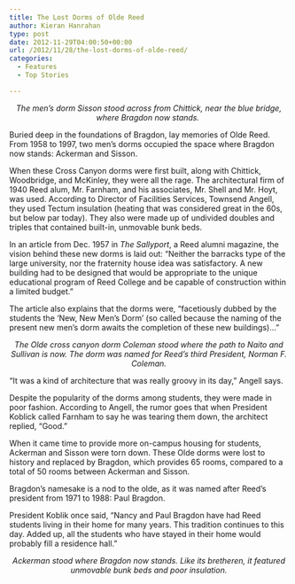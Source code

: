 ```yaml
---
title: The Lost Dorms of Olde Reed
author: Kieran Hanrahan
type: post
date: 2012-11-29T04:00:50+00:00
url: /2012/11/28/the-lost-dorms-of-olde-reed/
categories:
  - Features
  - Top Stories

---
```

<p style="text-align: center;">
  <a href="http://www.reedquest.org/2012/11/the-lost-dorms-of-olde-reed/sissonweb/" rel="attachment wp-att-1868"><img class="aligncenter size-full wp-image-1868" title="Sisson" src="https://i2.wp.com/www.reedquest.org/wp-content/uploads/2012/11/sissonweb.jpg?resize=770%2C430" alt="" data-recalc-dims="1" /></a><em>The men’s dorm Sisson stood across from Chittick, near the blue bridge, where Bragdon now stands. </em>
</p>

<p style="text-align: left;">
  Buried deep in the foundations of Bragdon, lay memories of Olde Reed. From 1958 to 1997, two men’s dorms occupied the space where Bragdon now stands: Ackerman and Sisson.
</p>

When these Cross Canyon dorms were first built, along with Chittick, Woodbridge, and McKinley, they were all the rage. The architectural firm of 1940 Reed alum, Mr. Farnham, and his associates, Mr. Shell and Mr. Hoyt, was used. According to Director of Facilities Services, Townsend Angell, they used Tectum insulation (heating that was considered great in the 60s, but below par today). They also were made up of undivided doubles and triples that contained built-in, unmovable bunk beds.

In an article from Dec. 1957 in _The Sallyport_, a Reed alumni magazine, the vision behind these new dorms is laid out: “Neither the barracks type of the large university, nor the fraternity house idea was satisfactory. A new building had to be designed that would be appropriate to the unique educational program of Reed College and be capable of construction within a limited budget.”

The article also explains that the dorms were, “facetiously dubbed by the students the ‘New, New Men’s Dorm’ (so called because the naming of the present new men’s dorm awaits the completion of these new buildings)…”

<p style="text-align: center;">
  <a href="http://www.reedquest.org/2012/11/the-lost-dorms-of-olde-reed/colemanweb/" rel="attachment wp-att-1867"><img class="aligncenter size-full wp-image-1867" title="Coleman" src="https://i1.wp.com/www.reedquest.org/wp-content/uploads/2012/11/colemanweb.jpg?resize=770%2C430" alt="" data-recalc-dims="1" /></a><em style="text-align: center;">The Olde cross canyon dorm Coleman stood where the path to Naito and Sullivan is now. The dorm was named for Reed’s third President, Norman F. Coleman.</em>
</p>

“It was a kind of architecture that was really groovy in its day,” Angell says.

Despite the popularity of the dorms among students, they were made in poor fashion. According to Angell, the rumor goes that when President Koblick called Farnham to say he was tearing them down, the architect replied, “Good.”

When it came time to provide more on-campus housing for students, Ackerman and Sisson were torn down. These Olde dorms were lost to history and replaced by Bragdon, which provides 65 rooms, compared to a total of 50 rooms between Ackerman and Sisson.

Bragdon’s namesake is a nod to the olde, as it was named after Reed’s president from 1971 to 1988: Paul Bragdon.

<span style="text-align: center;">President Koblik once said, “Nancy and Paul Bragdon have had Reed students living in their home for many years. This tradition continues to this day. Added up, all the students who have stayed in their home would probably fill a residence hall.”</span>

<p style="text-align: center;">
  <a href="http://www.reedquest.org/2012/11/the-lost-dorms-of-olde-reed/ackermanweb/" rel="attachment wp-att-1869"><img class="aligncenter size-full wp-image-1869" title="Ackerman" src="https://i0.wp.com/www.reedquest.org/wp-content/uploads/2012/11/ackermanweb.jpg?resize=770%2C430" alt="" data-recalc-dims="1" /></a><em>Ackerman stood where Bragdon now stands. Like its bretheren, it featured unmovable bunk beds and poor insulation.</em>
</p>
